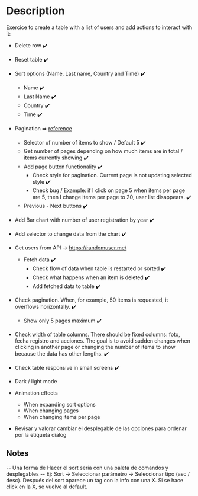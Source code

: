 # Description

Exercice to create a table with a list of users and add actions to interact with it:

- Delete row ✔️
- Reset table ✔️
- Sort options (Name, Last name, Country and Time) ✔️

  - Name ✔️
  - Last Name ✔️
  - Country ✔️
  - Time ✔️

- Pagination ➡️ [reference](https://imgs.search.brave.com/12YZCOeH0v4NLq_hLF-xebqLbJoi7GeP2hZN0xYnSeI/rs:fit:860:0:0/g:ce/aHR0cHM6Ly9wdWJs/aWMtaW1hZ2VzLmlu/dGVyYWN0aW9uLWRl/c2lnbi5vcmcvdGFn/cy90ZC1wYWdpbmF0/aW9uLTAzLnBuZw)

  - Selector of number of items to show / Default 5 ✔️
  - Get number of pages depending on how much items are in total / items currently showing ✔️
  - Add page button functionality ✔️
    - Check style for pagination. Current page is not updating selected style ✔️
    - Check bug / Example: if I click on page 5 when items per page are 5, then I change items per page to 20, user list disappears. ✔️
  - Previous - Next buttons ✔️

- Add Bar chart with number of user registration by year ✔️
- Add selector to change data from the chart ✔️

- Get users from API -> https://randomuser.me/

  - Fetch data ✔️
    - Check flow of data when table is restarted or sorted ✔️
    - Check what happens when an item is deleted ✔️
    - Add fetched data to table ✔️

- Check pagination. When, for example, 50 items is requested, it overflows horizontally. ✔️

  - Show only 5 pages maximum ✔️

- Check width of table columns. There should be fixed columns: foto, fecha registro and acciones. The goal is to avoid sudden changes when clicking in another page or changing the number of items to show because the data has other lengths. ✔️
- Check table responsive in small screens ✔️

- Dark / light mode

- Animation effects

  - When expanding sort options
  - When changing pages
  - When changing items per page

- Revisar y valorar cambiar el desplegable de las opciones para ordenar por la etiqueta dialog

## Notes

-- Una forma de Hacer el sort sería con una paleta de comandos y desplegables
-- Ej: Sort -> Seleccionar parámetro -> Seleccionar tipo (asc / desc). Después del sort aparece un tag con la info con una X. Si se hace click en la X, se vuelve al default.
